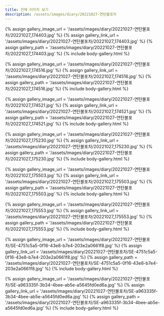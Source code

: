 ```yaml
---
title: 전체 이미지 보기
description: /assets/images/diary/20221027-연탄불포차
---
```




{% assign gallery_image_url = '/assets/images/diary/20221027-연탄불포차/20221027_174403.jpg' %}
{% assign gallery_link_url = '/assets/images/diary/20221027-연탄불포차/20221027_174403.jpg' %}
{% assign gallery_path = '/assets/images/diary/20221027-연탄불포차/20221027_174403.jpg' %}
{% include body-gallery.html %}

{% assign gallery_image_url = '/assets/images/diary/20221027-연탄불포차/20221027_174516.jpg' %}
{% assign gallery_link_url = '/assets/images/diary/20221027-연탄불포차/20221027_174516.jpg' %}
{% assign gallery_path = '/assets/images/diary/20221027-연탄불포차/20221027_174516.jpg' %}
{% include body-gallery.html %}

{% assign gallery_image_url = '/assets/images/diary/20221027-연탄불포차/20221027_174521.jpg' %}
{% assign gallery_link_url = '/assets/images/diary/20221027-연탄불포차/20221027_174521.jpg' %}
{% assign gallery_path = '/assets/images/diary/20221027-연탄불포차/20221027_174521.jpg' %}
{% include body-gallery.html %}

{% assign gallery_image_url = '/assets/images/diary/20221027-연탄불포차/20221027_175230.jpg' %}
{% assign gallery_link_url = '/assets/images/diary/20221027-연탄불포차/20221027_175230.jpg' %}
{% assign gallery_path = '/assets/images/diary/20221027-연탄불포차/20221027_175230.jpg' %}
{% include body-gallery.html %}

{% assign gallery_image_url = '/assets/images/diary/20221027-연탄불포차/20221027_175503.jpg' %}
{% assign gallery_link_url = '/assets/images/diary/20221027-연탄불포차/20221027_175503.jpg' %}
{% assign gallery_path = '/assets/images/diary/20221027-연탄불포차/20221027_175503.jpg' %}
{% include body-gallery.html %}

{% assign gallery_image_url = '/assets/images/diary/20221027-연탄불포차/20221027_175553.jpg' %}
{% assign gallery_link_url = '/assets/images/diary/20221027-연탄불포차/20221027_175553.jpg' %}
{% assign gallery_path = '/assets/images/diary/20221027-연탄불포차/20221027_175553.jpg' %}
{% include body-gallery.html %}

{% assign gallery_image_url = '/assets/images/diary/20221027-연탄불포차/SE-4751c5a5-0f16-43e8-b7e4-203e2a0661f8.jpg' %}
{% assign gallery_link_url = '/assets/images/diary/20221027-연탄불포차/SE-4751c5a5-0f16-43e8-b7e4-203e2a0661f8.jpg' %}
{% assign gallery_path = '/assets/images/diary/20221027-연탄불포차/SE-4751c5a5-0f16-43e8-b7e4-203e2a0661f8.jpg' %}
{% include body-gallery.html %}

{% assign gallery_image_url = '/assets/images/diary/20221027-연탄불포차/SE-a963335f-3b34-4bee-ab5e-a5645fd0ed6a.jpg' %}
{% assign gallery_link_url = '/assets/images/diary/20221027-연탄불포차/SE-a963335f-3b34-4bee-ab5e-a5645fd0ed6a.jpg' %}
{% assign gallery_path = '/assets/images/diary/20221027-연탄불포차/SE-a963335f-3b34-4bee-ab5e-a5645fd0ed6a.jpg' %}
{% include body-gallery.html %}
